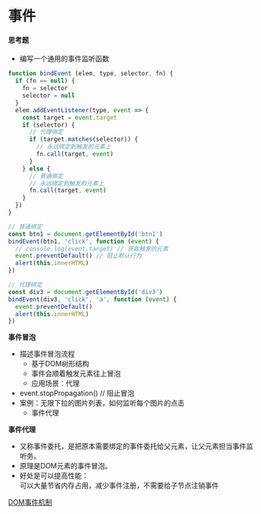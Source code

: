 # 事件

#### 思考题
- 编写一个通用的事件监听函数
```js
function bindEvent (elem, type, selector, fn) {
  if (fn == null) {
    fn = selector
    selector = null
  }
  elem.addEventListener(type, event => {
    const target = event.target
    if (selector) {
      // 代理绑定
      if (target.matches(selector)) {
        // 永远绑定到触发的元素上
        fn.call(target, event)
      }
    } else {
      // 普通绑定
      // 永远绑定到触发的元素上
      fn.call(target, event)
    }
  })
}

// 普通绑定
const btn1 = document.getElementById('btn1')
bindEvent(btn1, 'click', function (event) {
  // console.log(event.target) // 获取触发的元素
  event.preventDefault() // 阻止默认行为
  alert(this.innerHTML)
})

// 代理绑定
const div3 = document.getElementById('div3')
bindEvent(div3, 'click', 'a', function (event) {
  event.preventDefault()
  alert(this.innerHTML)
})
```
**事件冒泡**    
- 描述事件冒泡流程
  - 基于DOM树形结构
  - 事件会顺着触发元素往上冒泡
  - 应用场景：代理 
-  event.stopPropagation() // 阻止冒泡 
- 案例：无限下拉的图片列表，如何监听每个图片的点击
  - 事件代理 

  
**事件代理**  
- 又称事件委托，是把原本需要绑定的事件委托给父元素，让父元素担当事件监听务。
- 原理是DOM元素的事件冒泡。
- 好处是可以提高性能：  
  可以大量节省内存占用，减少事件注册，不需要给子节点注销事件

[DOM事件机制](https://juejin.cn/post/6844903731079675917)